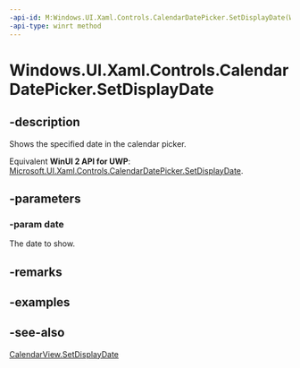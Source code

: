 ```yaml
---
-api-id: M:Windows.UI.Xaml.Controls.CalendarDatePicker.SetDisplayDate(Windows.Foundation.DateTime)
-api-type: winrt method
---
```


<!-- Method syntax
public void SetDisplayDate(Windows.Foundation.DateTime date)
-->

# Windows.UI.Xaml.Controls.CalendarDatePicker.SetDisplayDate

## -description
Shows the specified date in the calendar picker.

Equivalent **WinUI 2 API for UWP**: [Microsoft.UI.Xaml.Controls.CalendarDatePicker.SetDisplayDate](/windows/winui/api/microsoft.ui.xaml.controls.calendardatepicker.setdisplaydate).

## -parameters
### -param date
The date to show.

## -remarks
<!--<p>This method affects the internal <xref targtype="class_winrt" rid="w_ui_xaml_ctrl.calendarview">CalendarView</xref> of the <xref targtype="class_winrt" rid="w_ui_xaml_ctrl.calendardatepicker">CalendarDatePicker</xref>. For more info, see <xref targtype="method_winrt" rid="w_ui_xaml_ctrl.calendarview_setdisplaydate">CalendarView.SetDisplayDate</xref>.</p>-->

## -examples

## -see-also
[CalendarView.SetDisplayDate](calendarview_setdisplaydate_445801036.md)
